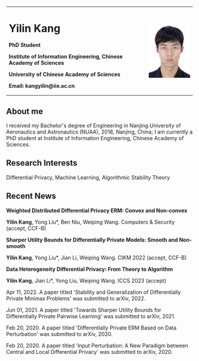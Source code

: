<table border="0">
  <tr>
    <td width="75%">
      <h1>Yilin Kang</h1>
      <p><b>PhD Student</b></p>
      <p><b>Institute of Information Engineering, Chinese Academy of Sciences</b></p>
      <p><b>University of Chinese Academy of Sciences</b></p>
      <p><b>Email: kangyilin@iie.ac.cn</b></p>
    </td>
    <td width="25%">
      <img src="/photof.jpg" width="100%">
    </td>
  </tr>
</table>

## About me
I received my Bachelor's degree of Engineering in Nanjing University of Aeronautics and Astronautics (NUAA), 2018, Nanjing, China;
I am currently a PhD student at Institute of Information Engineering, Chinese Academy of Sciences.

## Research Interests
Differential Privacy, Machine Learning, Algorithmic Stability Theory

## Recent News
**Weighted Distributed Differential Privacy ERM: Convex and Non-convex**  

**Yilin Kang**, Yong Liu*, Ben Niu, Weiping Wang. Computers & Security (accept, CCF-B)

**Sharper Utility Bounds for Differentially Private Models: Smooth and Non-smooth**

**Yilin Kang**, Yong Liu*, Jian Li, Weiping Wang. CIKM 2022 (accept, CCF-B)

**Data Heterogeneity Differential Privacy: From Theory to Algorithm**

**Yilin Kang**, Jian Li*, Yong Liu, Weiping Wang. ICCS 2023 (accept)


Apr 11, 2022. A paper titled 'Stability and Generalization of Differentially Private Minimax Problems' was submitted to arXiv, 2022.

Jun 01, 2021. A paper titled 'Towards Sharper Utility Bounds for Differentially Private Pairwise Learning' was submitted to arXiv, 2021.

Feb 20, 2020. A paper titled 'Differentially Private ERM Based on Data Perturbation' was submitted to arXiv, 2020.

Feb 20, 2020. A paper titled 'Input Perturbation: A New Paradigm between Central and Local Differential Privacy' was submitted to arXiv, 2020.
